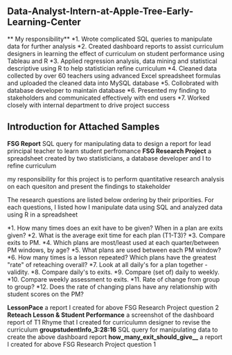 ## Data-Analyst-Intern-at-Apple-Tree-Early-Learning-Center
** My responsibility**
*1. Wrote complicated SQL queries to manipulate data for further analysis 
*2. Created dashboard reports to assist curriculum designers in learning the effect of curriculum on student performance using Tableau and R
*3. Applied regression analysis, data mining and statistical descriptive using R to help statistician refine curriculum
*4. Cleaned data collected by over 60 teachers using advanced Excel spreadsheet formulas and uploaded the cleaned data into MySQL database
*5. Collobrated with database developer to maintain database
*6. Presented my finding to stakeholders and communicated effectively with end users
*7. Worked closely with internal department to drive project success

## Introduction for Attached Samples
**FSG Report**
SQL query for manipulating data to design a report for lead principal teacher to learn student perfromance 
**FSG Research Project**
a spreadsheet created by two statisticians, a database developer and I to refine curriculum

my responsibility for this project is to perform quantitative research analysis on each quesiton and present the findings to stakeholder

The research questions are listed below ordering by their priporities. For each questions, I listed how I manipulate data using SQL and analyzed data using R in a spreadsheet

*1. How many times does an exit have to be given? When in a plan are exits given?
*2. What is the average exit time for each plan (T1-T3)?
*3. Compare exits to PM.
*4. Which plans are most/least used at each quarter/between PM windows, by age?
*5. What plans are used between each PM window?
*6. How many times is a lesson repeated? Which plans have the greatest "rate" of reteaching overall?
*7. Look at all daily's for a plan together - validity.
*8. Compare daily's to exits.
*9. Compare (set of) daily to weekly.
*10. Compare weekly assessment to exits.
*11. Rate of change from group to group?
*12. Does the rate of changing plans have any relationship with student scores on the PM?

**LessonPace**
a report I created for above FSG Research Project question 2
**Reteach Lesson & Student Performance**
a screenshot of the dashboard report of T1 Rhyme that I created for curriculumn designer to revise the curriculum
**groupstudentInfo_3:28:16**
SQL query for manipulating data to create the above dashboard report
**how_many_exit_should_give__**
a report I created for above FSG Research Project question 1











